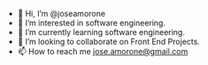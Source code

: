 - 👋 Hi, I’m @joseamorone
- 👀 I’m interested in software engineering.
- 🌱 I’m currently learning software engineering.
- 💞️ I’m looking to collaborate on Front End Projects.
- 📫 How to reach me jose.amorone@gmail.com

<!---
joseamorone/joseamorone is a ✨ special ✨ repository because its `README.md` (this file) appears on your GitHub profile.
You can click the Preview link to take a look at your changes.
--->
